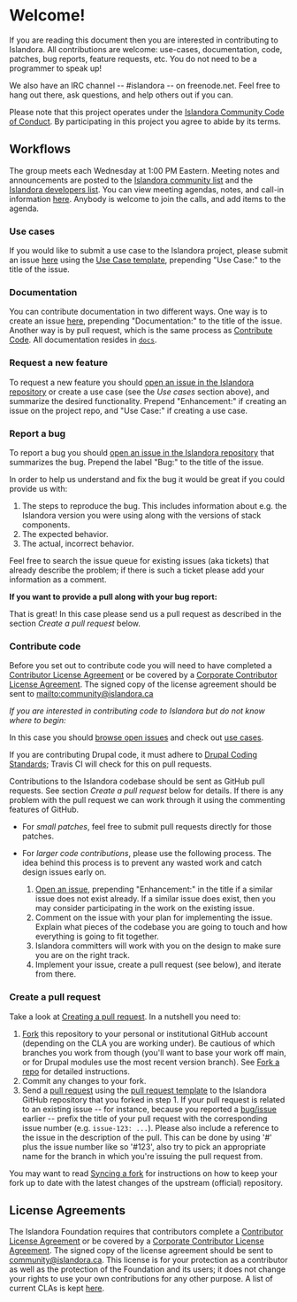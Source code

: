 # Welcome!

If you are reading this document then you are interested in contributing to Islandora. All contributions are welcome: use-cases, documentation, code, patches, bug reports, feature requests, etc. You do not need to be a programmer to speak up!

We also have an IRC channel -- #islandora -- on freenode.net. Feel free to hang out there, ask questions, and help others out if you can.

Please note that this project operates under the [Islandora Community Code of Conduct](http://islandora.ca/codeofconduct). By participating in this project you agree to abide by its terms.

## Workflows

The group meets each Wednesday at 1:00 PM Eastern. Meeting notes and announcements are posted to the [Islandora community list](https://groups.google.com/forum/#!forum/islandora) and the [Islandora developers list](https://groups.google.com/forum/#!forum/islandora-dev). You can view meeting agendas, notes, and call-in information [here](https://github.com/Islandora/islandora-community/wiki/Weekly-Open-Tech-Call). Anybody is welcome to join the calls, and add items to the agenda.

### Use cases

If you would like to submit a use case to the Islandora project, please submit an issue [here](https://github.com/Islandora/documentation/issues/new) using the [Use Case template](https://github.com/Islandora/documentation/wiki/Use-Case-template), prepending "Use Case:" to the title of the issue.

### Documentation

You can contribute documentation in two different ways. One way is to create an issue [here](https://github.com/Islandora/documentation/issues/new), prepending "Documentation:" to the title of the issue. Another way is by pull request, which is the same process as [Contribute Code](https://github.com/Islandora/documentation/blob/main/CONTRIBUTING.md#contribute-code). All documentation resides in [`docs`](https://github.com/Islandora/documentation/tree/main/docs).

### Request a new feature

To request a new feature you should [open an issue in the Islandora repository](https://github.com/Islandora/documentation/issues/new) or create a use case (see the _Use cases_ section above), and summarize the desired functionality. Prepend "Enhancement:" if creating an issue on the project repo, and "Use Case:" if creating a use case.

### Report a bug

To report a bug you should [open an issue in the Islandora repository](https://github.com/Islandora/documentation/issues/new) that summarizes the bug. Prepend the label "Bug:" to the title of the issue.

In order to help us understand and fix the bug it would be great if you could provide us with:

1. The steps to reproduce the bug. This includes information about e.g. the Islandora version you were using along with the versions of stack components.
2. The expected behavior.
3. The actual, incorrect behavior.

Feel free to search the issue queue for existing issues (aka tickets) that already describe the problem; if there is such a ticket please add your information as a comment.

**If you want to provide a pull along with your bug report:**

That is great! In this case please send us a pull request as described in the section _Create a pull request_  below.

### Contribute code

Before you set out to contribute code you will need to have completed a [Contributor License Agreement](http://islandora.ca/sites/default/files/islandora_cla.pdf) or be covered by a [Corporate Contributor License Agreement](http://islandora.ca/sites/default/files/islandora_ccla.pdf). The signed copy of the license agreement should be sent to <mailto:community@islandora.ca>

_If you are interested in contributing code to Islandora but do not know where to begin:_

In this case you should [browse open issues](https://github.com/Islandora/documentation/issues) and check out [use cases](https://github.com/Islandora/documentation/labels/use%20case).

If you are contributing Drupal code, it must adhere to [Drupal Coding Standards](https://www.drupal.org/coding-standards); Travis CI will check for this on pull requests.

Contributions to the Islandora codebase should be sent as GitHub pull requests. See section _Create a pull request_ below for details. If there is any problem with the pull request we can work through it using the commenting features of GitHub.

* For _small patches_, feel free to submit pull requests directly for those patches.
* For _larger code contributions_, please use the following process. The idea behind this process is to prevent any wasted work and catch design issues early on.

    1. [Open an issue](https://github.com/Islandora/documentation/issues), prepending "Enhancement:" in the title if a similar issue does not exist already. If a similar issue does exist, then you may consider participating in the work on the existing issue.
    2. Comment on the issue with your plan for implementing the issue. Explain what pieces of the codebase you are going to touch and how everything is going to fit together.
    3. Islandora committers will work with you on the design to make sure you are on the right track.
    4. Implement your issue, create a pull request (see below), and iterate from there.

### Create a pull request

Take a look at [Creating a pull request](https://help.github.com/articles/creating-a-pull-request). In a nutshell you need to:

1. [Fork](https://help.github.com/articles/fork-a-repo) this repository to your personal or institutional GitHub account (depending on the CLA you are working under). Be cautious of which branches you work from though (you'll want to base your work off main, or for Drupal modules use the most recent version branch). See [Fork a repo](https://help.github.com/articles/fork-a-repo) for detailed instructions.
2. Commit any changes to your fork.
3. Send a [pull request](https://help.github.com/articles/creating-a-pull-request) using the [pull request template](https://github.com/Islandora/documentation/blob/main/.github/PULL_REQUEST_TEMPLATE.md) to the Islandora GitHub repository that you forked in step 1.  If your pull request is related to an existing issue -- for instance, because you reported a [bug/issue](https://github.com/Islandora/documentation/issues) earlier -- prefix the title of your pull request with the corresponding issue number (e.g. `issue-123: ...`). Please also include a reference to the issue in the description of the pull. This can be done by using '#' plus the issue number like so '#123', also try to pick an appropriate name for the branch in which you're issuing the pull request from.

You may want to read [Syncing a fork](https://help.github.com/articles/syncing-a-fork) for instructions on how to keep your fork up to date with the latest changes of the upstream (official) repository.

## License Agreements

The Islandora Foundation requires that contributors complete a [Contributor License Agreement](http://islandora.ca/sites/default/files/islandora_cla.pdf) or be covered by a [Corporate Contributor License Agreement](http://islandora.ca/sites/default/files/islandora_ccla.pdf). The signed copy of the license agreement should be sent to <a href="mailto:community@islandora.ca?Subject=Contributor%20License%20Agreement" target="_top">community@islandora.ca</a>. This license is for your protection as a contributor as well as the protection of the Foundation and its users; it does not change your rights to use your own contributions for any other purpose. A list of current CLAs is kept [here](https://github.com/Islandora/islandora/wiki/Contributor-License-Agreements).
